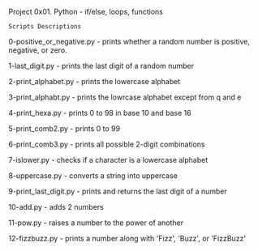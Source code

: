 Project 0x01. Python - if/else, loops, functions

	Scripts Descriptions

0-positive_or_negative.py - prints whether a random number is positive, negative, or zero.

1-last_digit.py - prints the last digit of a random number

2-print_alphabet.py - prints the lowercase alphabet

3-print_alphabt.py - prints the lowrcase alphabet except from q and e

4-print_hexa.py - prints 0 to 98 in base 10 and base 16

5-print_comb2.py - prints 0 to 99

6-print_comb3.py - prints all possible 2-digit combinations

7-islower.py - checks if a character is a lowercase alphabet

8-uppercase.py - converts a string into uppercase

9-print_last_digit.py - prints and returns the last digit of a number

10-add.py - adds 2 numbers

11-pow.py - raises a number to the power of another

12-fizzbuzz.py - prints a number along with 'Fizz', 'Buzz', or 'FizzBuzz' 